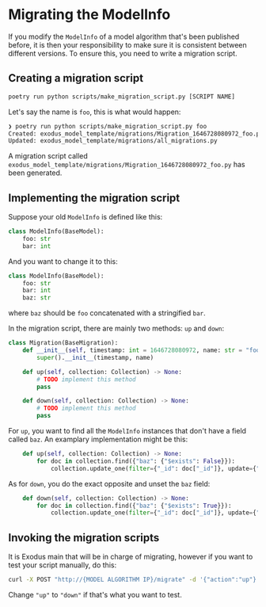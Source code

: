 # Migrating the ModelInfo

If you modify the `ModelInfo` of a model algorithm that's been published before, it is then your responsibility to make sure it is consistent between different versions. To ensure this, you need to write a migration script.

## Creating a migration script

```bash
poetry run python scripts/make_migration_script.py [SCRIPT NAME]
```

Let's say the name is `foo`, this is what would happen:

```bash
❯ poetry run python scripts/make_migration_script.py foo
Created: exodus_model_template/migrations/Migration_1646728080972_foo.py
Updated: exodus_model_template/migrations/all_migrations.py

```

A migration script called `exodus_model_template/migrations/Migration_1646728080972_foo.py` has been generated.

## Implementing the migration script

Suppose your old `ModelInfo` is defined like this:
```python
class ModelInfo(BaseModel):
    foo: str
    bar: int
```

And you want to change it to this:
```python
class ModelInfo(BaseModel):
    foo: str
    bar: int
    baz: str
```
where `baz` should be `foo` concatenated with a stringified `bar`.

In the migration script, there are mainly two methods: `up` and `down`:
```python
class Migration(BaseMigration):
    def __init__(self, timestamp: int = 1646728080972, name: str = "foo") -> None:
        super().__init__(timestamp, name)

    def up(self, collection: Collection) -> None:
        # TODO implement this method
        pass

    def down(self, collection: Collection) -> None:
        # TODO implement this method
        pass
```

For `up`, you want to find all the `ModelInfo` instances that don't have a field called `baz`. An examplary implementation might be this:
```python
    def up(self, collection: Collection) -> None:
        for doc in collection.find({"baz": {"$exists": False}}):
            collection.update_one(filter={"_id": doc["_id"]}, update={"$set": {"baz": doc["foo"] + str(doc["bar"])}})
```

As for `down`, you do the exact opposite and unset the `baz` field:
```python
    def down(self, collection: Collection) -> None:
        for doc in collection.find({"baz": {"$exists": True}}):
            collection.update_one(filter={"_id": doc["_id"]}, update={"$unset": {"baz": ""}})
```

## Invoking the migration scripts

It is Exodus main that will be in charge of migrating, however if you want to test your script manually, do this:
```bash
curl -X POST "http://{MODEL ALGORITHM IP}/migrate" -d '{"action":"up"}' -H "Content-Type: application/json"
```

Change `"up"` to `"down"` if that's what you want to test.
